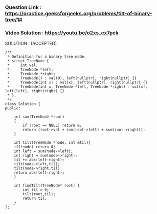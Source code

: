 ### Question Link : https://practice.geeksforgeeks.org/problems/tilt-of-binary-tree/1#


### Video Solution : https://youtu.be/o2xs_cx7pck


SOLUTION : (ACCEPTED)

```
/**
 * Definition for a binary tree node.
 * struct TreeNode {
 *     int val;
 *     TreeNode *left;
 *     TreeNode *right;
 *     TreeNode() : val(0), left(nullptr), right(nullptr) {}
 *     TreeNode(int x) : val(x), left(nullptr), right(nullptr) {}
 *     TreeNode(int x, TreeNode *left, TreeNode *right) : val(x), left(left), right(right) {}
 * };
 */
class Solution {
public:
    
    int sum(TreeNode *root)
    {
        if (root == NULL) return 0;
        return (root->val + sum(root->left) + sum(root->right));
    }

    int tilt(TreeNode *node, int &til){
    if(!node) return 0;
    int left = sum(node->left);
    int right = sum(node->right);
    til += abs(left-right);
    tilt(node->left,til);
    tilt(node->right,til);
    return abs(left-right); 
    }
    
    int findTilt(TreeNode* root) {
        int til = 0;
        tilt(root,til);
        return til;
    }
};
```